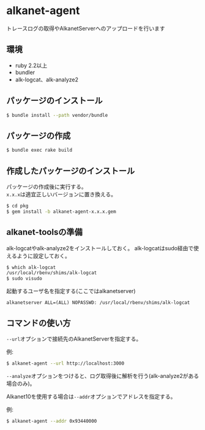 alkanet-agent
===

トレースログの取得やAlkanetServerへのアップロードを行います

## 環境
* ruby 2.2以上
* bundler
* alk-logcat、alk-analyze2

## パッケージのインストール
```bash
$ bundle install --path vendor/bundle
```

## パッケージの作成
```bash
$ bundle exec rake build
```

## 作成したパッケージのインストール
パッケージの作成後に実行する。  
`x.x.x`は適宜正しいバージョンに置き換える。

```bash
$ cd pkg
$ gem install -b alkanet-agent-x.x.x.gem
```

## alkanet-toolsの準備
alk-logcatやalk-analyze2をインストールしておく。
alk-logcatはsudo経由で使えるように設定しておく。

```bash
$ which alk-logcat
/usr/local/rbenv/shims/alk-logcat
$ sudo visudo
```

起動するユーザ名を指定する(ここではalkanetserver)
```
alkanetserver ALL=(ALL) NOPASSWD: /usr/local/rbenv/shims/alk-logcat
```


## コマンドの使い方
`--url`オプションで接続先のAlkanetServerを指定する。

例:

```bash
$ alkanet-agent --url http://localhost:3000
```

`--analyze`オプションをつけると、ログ取得後に解析を行う(alk-analyze2がある場合のみ)。

Alkanet10を使用する場合は`--addr`オプションでアドレスを指定する。

例:
```bash
$ alkanet-agent --addr 0x93440000
```
